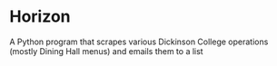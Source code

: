 # Horizon
A Python program that scrapes various Dickinson College operations (mostly Dining Hall menus) and emails them to a list
